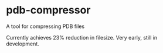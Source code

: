 # pdb-compressor
A tool for compressing PDB files

Currently achieves 23% reduction in filesize.
Very early, still in development.
